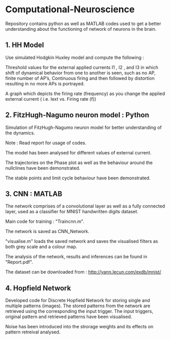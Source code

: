 # Computational-Neuroscience
Repository contains python as well as MATLAB codes used to get a better understanding about the functioning of network of neurons in the brain.

## 1. HH Model
Use simulated Hodgkin Huxley model and compute the following :

Threshold values for the external applied currents I1 , I2 , and I3 in which shift of dynamical behavior from one to another is seen, such as no AP, finite number of AP’s, Continuous firing and then followed by distortion resulting in no more APs is portrayed.

A graph which depicts the firing rate (frequency) as you change the applied external current ( i.e. Iext vs. Firing rate (f))


## 2. FitzHugh-Nagumo neuron model : Python
Simulation of FitzHugh-Nagumo neuron model for better understanding of the dynamics.

Note : Read report for usage of codes.

The model has been analysed for different values of external current.

The trajectories on the Phase plot as well as the behaviour around the nullclines have been demonstrated.

The stable points and limit cycle behaviour have been demonstrated.


## 3. CNN : MATLAB
The network comprises of a convolutional layer as well as a fully connected layer, used as a classifier for MNIST handwritten digits dataset.

Main code for training : "Traincnn.m".

The network is saved as CNN_Network.

"visualise.m" loads the saved network and saves the visualised filters as both grey scale and a colour map.

The analysis of the network, results and inferences can be found in "Report.pdf".

The dataset can be downloaded from : http://yann.lecun.com/exdb/mnist/

## 4. Hopfield Network
Developed code for Discrete Hopfield Network for storing single and multiple patterns (images). The stored patterns from the network are retrieved using the corresponding the input trigger. The input triggers, original pattern and retrieved patterns have been visualised.

Noise has been introduced into the strorage weights and its effects on pattern retreival analysed.
